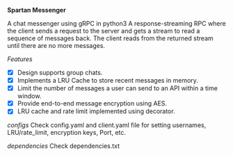 **Spartan Messenger**

A chat messenger using gRPC in python3
A response-streaming RPC where the client sends a request to the server and gets a stream to read a sequence of messages back. The client reads from the returned stream until there are no more messages.

*Features*

- [x] Design supports group chats.
- [x] Implements a LRU Cache to store recent messages in memory.
- [x] Limit the number of messages a user can send to an API within a time window.
- [x] Provide end-to-end message encryption using AES.
- [x] LRU cache and rate limit implemented using decorator.

*configs*
Check config.yaml and client.yaml file for setting usernames, LRU/rate_limit, encryption keys, Port, etc. 

*dependencies*
Check dependencies.txt

